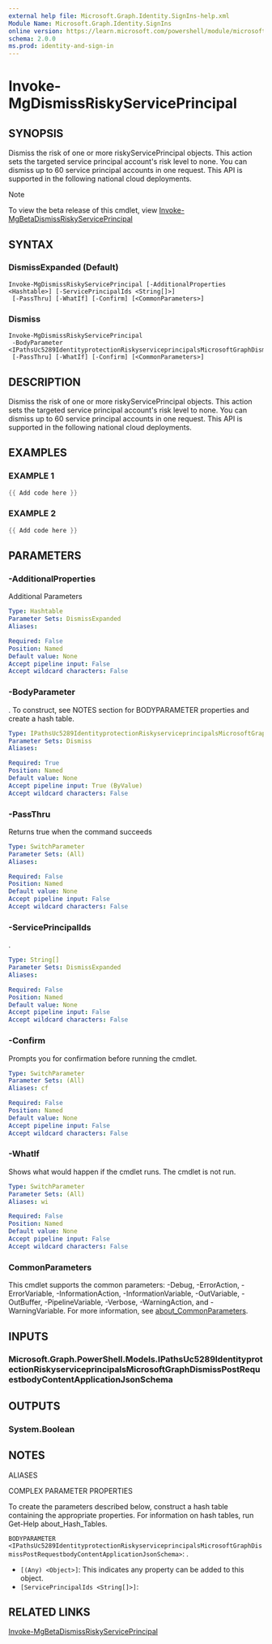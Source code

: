 ```yaml
---
external help file: Microsoft.Graph.Identity.SignIns-help.xml
Module Name: Microsoft.Graph.Identity.SignIns
online version: https://learn.microsoft.com/powershell/module/microsoft.graph.identity.signins/invoke-mgdismissriskyserviceprincipal
schema: 2.0.0
ms.prod: identity-and-sign-in
---
```


# Invoke-MgDismissRiskyServicePrincipal

## SYNOPSIS
Dismiss the risk of one or more riskyServicePrincipal objects.
This action sets the targeted service principal account's risk level to none.
You can dismiss up to 60 service principal accounts in one request.
This API is supported in the following national cloud deployments.

> [!NOTE]
> To view the beta release of this cmdlet, view [Invoke-MgBetaDismissRiskyServicePrincipal](/powershell/module/Microsoft.Graph.Beta.Identity.SignIns/Invoke-MgBetaDismissRiskyServicePrincipal?view=graph-powershell-beta)

## SYNTAX

### DismissExpanded (Default)
```
Invoke-MgDismissRiskyServicePrincipal [-AdditionalProperties <Hashtable>] [-ServicePrincipalIds <String[]>]
 [-PassThru] [-WhatIf] [-Confirm] [<CommonParameters>]
```

### Dismiss
```
Invoke-MgDismissRiskyServicePrincipal
 -BodyParameter <IPathsUc5289IdentityprotectionRiskyserviceprincipalsMicrosoftGraphDismissPostRequestbodyContentApplicationJsonSchema>
 [-PassThru] [-WhatIf] [-Confirm] [<CommonParameters>]
```

## DESCRIPTION
Dismiss the risk of one or more riskyServicePrincipal objects.
This action sets the targeted service principal account's risk level to none.
You can dismiss up to 60 service principal accounts in one request.
This API is supported in the following national cloud deployments.

## EXAMPLES

### EXAMPLE 1
```powershell
{{ Add code here }}
```

### EXAMPLE 2
```powershell
{{ Add code here }}
```

## PARAMETERS

### -AdditionalProperties
Additional Parameters

```yaml
Type: Hashtable
Parameter Sets: DismissExpanded
Aliases:

Required: False
Position: Named
Default value: None
Accept pipeline input: False
Accept wildcard characters: False
```

### -BodyParameter
.
To construct, see NOTES section for BODYPARAMETER properties and create a hash table.

```yaml
Type: IPathsUc5289IdentityprotectionRiskyserviceprincipalsMicrosoftGraphDismissPostRequestbodyContentApplicationJsonSchema
Parameter Sets: Dismiss
Aliases:

Required: True
Position: Named
Default value: None
Accept pipeline input: True (ByValue)
Accept wildcard characters: False
```

### -PassThru
Returns true when the command succeeds

```yaml
Type: SwitchParameter
Parameter Sets: (All)
Aliases:

Required: False
Position: Named
Default value: None
Accept pipeline input: False
Accept wildcard characters: False
```

### -ServicePrincipalIds
.

```yaml
Type: String[]
Parameter Sets: DismissExpanded
Aliases:

Required: False
Position: Named
Default value: None
Accept pipeline input: False
Accept wildcard characters: False
```

### -Confirm
Prompts you for confirmation before running the cmdlet.

```yaml
Type: SwitchParameter
Parameter Sets: (All)
Aliases: cf

Required: False
Position: Named
Default value: None
Accept pipeline input: False
Accept wildcard characters: False
```

### -WhatIf
Shows what would happen if the cmdlet runs.
The cmdlet is not run.

```yaml
Type: SwitchParameter
Parameter Sets: (All)
Aliases: wi

Required: False
Position: Named
Default value: None
Accept pipeline input: False
Accept wildcard characters: False
```

### CommonParameters
This cmdlet supports the common parameters: -Debug, -ErrorAction, -ErrorVariable, -InformationAction, -InformationVariable, -OutVariable, -OutBuffer, -PipelineVariable, -Verbose, -WarningAction, and -WarningVariable. For more information, see [about_CommonParameters](http://go.microsoft.com/fwlink/?LinkID=113216).

## INPUTS

### Microsoft.Graph.PowerShell.Models.IPathsUc5289IdentityprotectionRiskyserviceprincipalsMicrosoftGraphDismissPostRequestbodyContentApplicationJsonSchema
## OUTPUTS

### System.Boolean
## NOTES

ALIASES

COMPLEX PARAMETER PROPERTIES

To create the parameters described below, construct a hash table containing the appropriate properties. For information on hash tables, run Get-Help about_Hash_Tables.


`BODYPARAMETER <IPathsUc5289IdentityprotectionRiskyserviceprincipalsMicrosoftGraphDismissPostRequestbodyContentApplicationJsonSchema>`: .
  - `[(Any) <Object>]`: This indicates any property can be added to this object.
  - `[ServicePrincipalIds <String[]>]`: 

## RELATED LINKS
[Invoke-MgBetaDismissRiskyServicePrincipal](/powershell/module/Microsoft.Graph.Beta.Identity.SignIns/Invoke-MgBetaDismissRiskyServicePrincipal?view=graph-powershell-beta)
